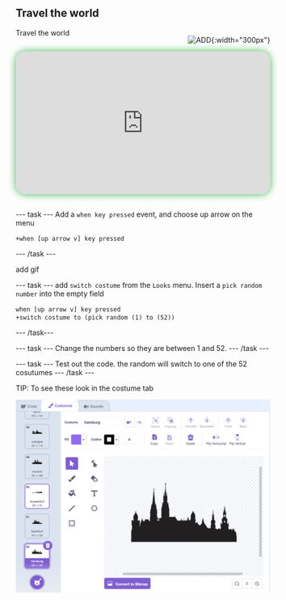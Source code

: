 ## Travel the world

<div style="display: flex; flex-wrap: wrap">
<div style="flex-basis: 200px; flex-grow: 1; margin-right: 15px;">
Travel the world
</div>
<div>

![ADD](images/ADD.png){:width="300px"}

</div>
</div>

<html>
<div style="position: relative; width: 100%; aspect-ratio: 16 / 9; border-radius: 20px; box-shadow: 0 0 15px #3fb654; overflow: hidden;">
<iframe style="position: absolute; top: 0; left: 0; right: 0; width: 100%; height: 100%; border: none;" src="https://www.youtube.com/embed/RBsfvhn9bTQ?rel=0&cc_load_policy=1" allowfullscreen allow="accelerometer; autoplay; clipboard-write; encrypted-media; gyroscope; picture-in-picture; web-share">
</iframe>
</div><br>
</html>


--- task ---
Add a `when key pressed` event, and choose up arrow on the menu
```blocks3
+when [up arrow v] key pressed
```
--- /task ---

add gif

--- task ---
add `switch costume` from the `Looks` menu. Insert a `pick random number` into the empty field
```blocks3
when [up arrow v] key pressed
+switch costume to (pick random (1) to (52))
```
--- /task---

--- task ---
Change the numbers so they are between 1 and 52. 
--- /task ---


--- task ---
Test out the code. the random will switch to one of the 52 cosutumes 
--- /task ---

TIP: To see these look in the costume tab

![ALT TEXT](images/costumes.png)